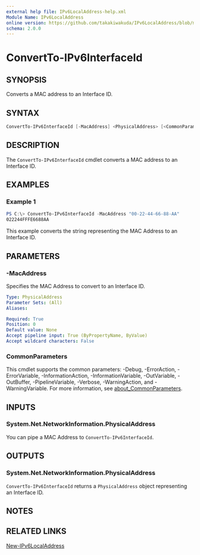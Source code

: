 ```yaml
---
external help file: IPv6LocalAddress-help.xml
Module Name: IPv6LocalAddress
online version: https://github.com/takakiwakuda/IPv6LocalAddress/blob/main/docs/ConvertTo-IPv6InterfaceId.md
schema: 2.0.0
---
```


# ConvertTo-IPv6InterfaceId

## SYNOPSIS

Converts a MAC address to an Interface ID.

## SYNTAX

```powershell
ConvertTo-IPv6InterfaceId [-MacAddress] <PhysicalAddress> [<CommonParameters>]
```

## DESCRIPTION

The `ConvertTo-IPv6InterfaceId` cmdlet converts a MAC address to an Interface ID.

## EXAMPLES

### Example 1

```powershell
PS C:\> ConvertTo-IPv6InterfaceId -MacAddress "00-22-44-66-88-AA"
022244FFFE6688AA
```

This example converts the string representing the MAC Address to an Interface ID.

## PARAMETERS

### -MacAddress

Specifies the MAC Address to convert to an Interface ID.

```yaml
Type: PhysicalAddress
Parameter Sets: (All)
Aliases:

Required: True
Position: 0
Default value: None
Accept pipeline input: True (ByPropertyName, ByValue)
Accept wildcard characters: False
```

### CommonParameters

This cmdlet supports the common parameters: -Debug, -ErrorAction, -ErrorVariable, -InformationAction, -InformationVariable, -OutVariable, -OutBuffer, -PipelineVariable, -Verbose, -WarningAction, and -WarningVariable. For more information, see [about_CommonParameters](http://go.microsoft.com/fwlink/?LinkID=113216).

## INPUTS

### System.Net.NetworkInformation.PhysicalAddress

You can pipe a MAC Address to `ConvertTo-IPv6InterfaceId`.

## OUTPUTS

### System.Net.NetworkInformation.PhysicalAddress

`ConvertTo-IPv6InterfaceId` returns a `PhysicalAddress` object representing an Interface ID.

## NOTES

## RELATED LINKS

[New-IPv6LocalAddress](https://github.com/takakiwakuda/IPv6LocalAddress/blob/main/docs/New-IPv6LocalAddress.md)
